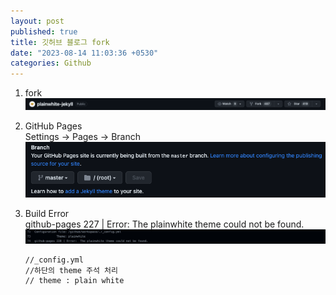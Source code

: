```yaml
---
layout: post
published: true
title: 깃허브 블로그 fork
date: "2023-08-14 11:03:36 +0530"
categories: Github
---
```


1. fork   
   <img src="./../assets/github0814fork.png" >

2. GitHub Pages   
   Settings -> Pages -> Branch   
   <img src="./../assets/github0814branch.png" >


3. Build Error   
   github-pages 227 | Error: The plainwhite theme could not be found.   
   <img src="./../assets/github0814error.png" >

   ```
   //_config.yml
   //하단의 theme 주석 처리
   // theme : plain white
   ```
